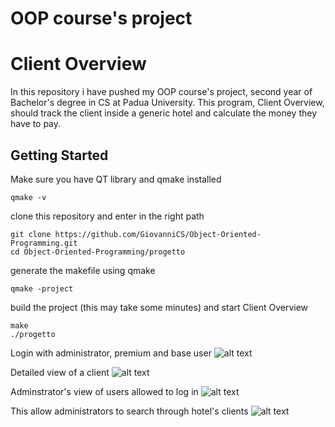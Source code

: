 # OOP course's project
# Client Overview
In this repository i have pushed my OOP course's project, second year of Bachelor's degree in CS at Padua University. 
This program, Client Overview, should track the client inside a generic hotel and calculate the money they have to pay.
## Getting Started
Make sure you have QT library and qmake installed
```
qmake -v
```
clone this repository and enter in the right path
```
git clone https://github.com/GiovanniCS/Object-Oriented-Programming.git
cd Object-Oriented-Programming/progetto
```
generate the makefile using qmake
```
qmake -project
```
build the project (this may take some minutes) and start Client Overview
```
make
./progetto
```
Login with administrator, premium and base user
![alt text](https://user-images.githubusercontent.com/25981629/37532517-87566d76-293f-11e8-82e6-738fc072079b.png)

Detailed view of a client
![alt text](https://user-images.githubusercontent.com/25981629/37532514-872b6400-293f-11e8-8e05-7dfcd77b5f46.png)

Adminstrator's view of users allowed to log in
![alt text](https://user-images.githubusercontent.com/25981629/37532510-86fee11e-293f-11e8-8bfa-7996ccc659f6.png)

This allow administrators to search through hotel's clients
![alt text](https://user-images.githubusercontent.com/25981629/37532509-86d31e80-293f-11e8-948c-c4c29ca8e9ce.png)

